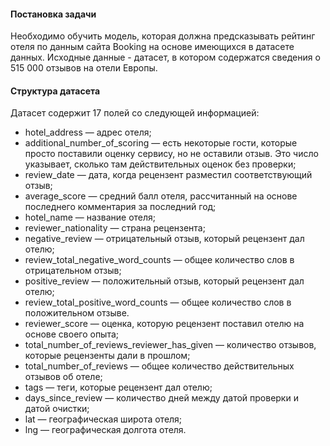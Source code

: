 #### Постановка задачи
Необходимо обучить модель, которая должна предсказывать рейтинг отеля по данным сайта Booking на основе имеющихся в датасете данных. Исходные данные - датасет, в котором содержатся сведения о 515 000 отзывов на отели Европы.

#### Структура датасета
Датасет содержит 17 полей со следующей информацией:
- hotel_address — адрес отеля;
- additional_number_of_scoring — есть некоторые гости, которые просто поставили оценку сервису, но не оставили отзыв. Это число указывает, сколько там действительных оценок без проверки;
- review_date — дата, когда рецензент разместил соответствующий отзыв;
- average_score — средний балл отеля, рассчитанный на основе последнего комментария за последний год;
- hotel_name — название отеля;
- reviewer_nationality — страна рецензента;
- negative_review — отрицательный отзыв, который рецензент дал отелю;
- review_total_negative_word_counts — общее количество слов в отрицательном отзыв;
- positive_review — положительный отзыв, который рецензент дал отелю;
- review_total_positive_word_counts — общее количество слов в положительном отзыве.
- reviewer_score — оценка, которую рецензент поставил отелю на основе своего опыта;
- total_number_of_reviews_reviewer_has_given — количество отзывов, которые рецензенты дали в прошлом;
- total_number_of_reviews — общее количество действительных отзывов об отеле;
- tags — теги, которые рецензент дал отелю;
- days_since_review — количество дней между датой проверки и датой очистки;
- lat — географическая широта отеля;
- lng — географическая долгота отеля.
